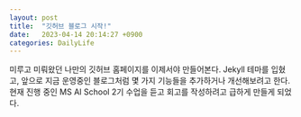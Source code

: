 ```yaml
---
layout: post
title:  "깃허브 블로그 시작!"
date:   2023-04-14 20:14:27 +0900
categories: DailyLife
---
```


미루고 미뤄왔던 나만의 깃허브 홈페이지를 이제서야 만들어본다.
Jekyll 테마를 입혔고, 앞으로 지금 운영중인 블로그처럼 몇 가지 기능들을 추가하거나 개선해보려고 한다.
현재 진행 중인 MS AI School 2기 수업을 듣고 회고를 작성하려고 급하게 만들게 되었다.